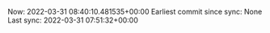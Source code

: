 Now: 2022-03-31 08:40:10.481535+00:00 Earliest commit since sync: None Last sync: 2022-03-31 07:51:32+00:00
